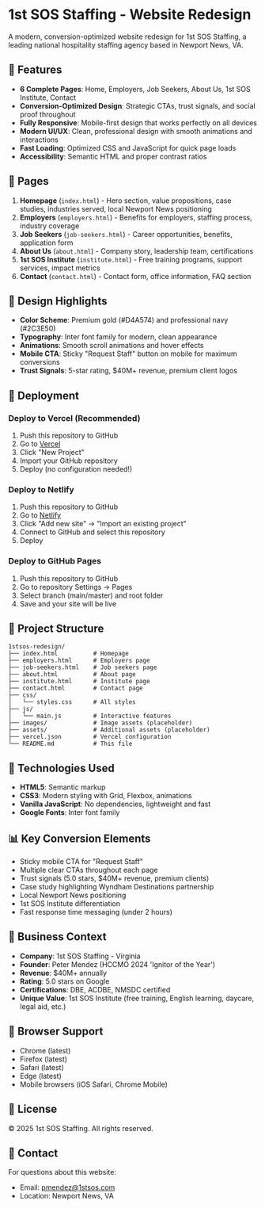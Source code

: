 # 1st SOS Staffing - Website Redesign

A modern, conversion-optimized website redesign for 1st SOS Staffing, a leading national hospitality staffing agency based in Newport News, VA.

## 🌟 Features

- **6 Complete Pages**: Home, Employers, Job Seekers, About Us, 1st SOS Institute, Contact
- **Conversion-Optimized Design**: Strategic CTAs, trust signals, and social proof throughout
- **Fully Responsive**: Mobile-first design that works perfectly on all devices
- **Modern UI/UX**: Clean, professional design with smooth animations and interactions
- **Fast Loading**: Optimized CSS and JavaScript for quick page loads
- **Accessibility**: Semantic HTML and proper contrast ratios

## 📄 Pages

1. **Homepage** (`index.html`) - Hero section, value propositions, case studies, industries served, local Newport News positioning
2. **Employers** (`employers.html`) - Benefits for employers, staffing process, industry coverage
3. **Job Seekers** (`job-seekers.html`) - Career opportunities, benefits, application form
4. **About Us** (`about.html`) - Company story, leadership team, certifications
5. **1st SOS Institute** (`institute.html`) - Free training programs, support services, impact metrics
6. **Contact** (`contact.html`) - Contact form, office information, FAQ section

## 🎨 Design Highlights

- **Color Scheme**: Premium gold (#D4A574) and professional navy (#2C3E50)
- **Typography**: Inter font family for modern, clean appearance
- **Animations**: Smooth scroll animations and hover effects
- **Mobile CTA**: Sticky "Request Staff" button on mobile for maximum conversions
- **Trust Signals**: 5-star rating, $40M+ revenue, premium client logos

## 🚀 Deployment

### Deploy to Vercel (Recommended)

1. Push this repository to GitHub
2. Go to [Vercel](https://vercel.com)
3. Click "New Project"
4. Import your GitHub repository
5. Deploy (no configuration needed!)

### Deploy to Netlify

1. Push this repository to GitHub
2. Go to [Netlify](https://netlify.com)
3. Click "Add new site" → "Import an existing project"
4. Connect to GitHub and select this repository
5. Deploy

### Deploy to GitHub Pages

1. Push this repository to GitHub
2. Go to repository Settings → Pages
3. Select branch (main/master) and root folder
4. Save and your site will be live

## 📁 Project Structure

```
1stsos-redesign/
├── index.html          # Homepage
├── employers.html      # Employers page
├── job-seekers.html    # Job seekers page
├── about.html          # About page
├── institute.html      # Institute page
├── contact.html        # Contact page
├── css/
│   └── styles.css      # All styles
├── js/
│   └── main.js         # Interactive features
├── images/             # Image assets (placeholder)
├── assets/             # Additional assets (placeholder)
├── vercel.json         # Vercel configuration
└── README.md           # This file
```

## 🔧 Technologies Used

- **HTML5**: Semantic markup
- **CSS3**: Modern styling with Grid, Flexbox, animations
- **Vanilla JavaScript**: No dependencies, lightweight and fast
- **Google Fonts**: Inter font family

## 📊 Key Conversion Elements

- Sticky mobile CTA for "Request Staff"
- Multiple clear CTAs throughout each page
- Trust signals (5.0 stars, $40M+ revenue, premium clients)
- Case study highlighting Wyndham Destinations partnership
- Local Newport News positioning
- 1st SOS Institute differentiation
- Fast response time messaging (under 2 hours)

## 🎯 Business Context

- **Company**: 1st SOS Staffing - Virginia
- **Founder**: Peter Mendez (HCCMO 2024 'Ignitor of the Year')
- **Revenue**: $40M+ annually
- **Rating**: 5.0 stars on Google
- **Certifications**: DBE, ACDBE, NMSDC certified
- **Unique Value**: 1st SOS Institute (free training, English learning, daycare, legal aid, etc.)

## 📱 Browser Support

- Chrome (latest)
- Firefox (latest)
- Safari (latest)
- Edge (latest)
- Mobile browsers (iOS Safari, Chrome Mobile)

## 📝 License

© 2025 1st SOS Staffing. All rights reserved.

## 🤝 Contact

For questions about this website:
- Email: pmendez@1stsos.com
- Location: Newport News, VA